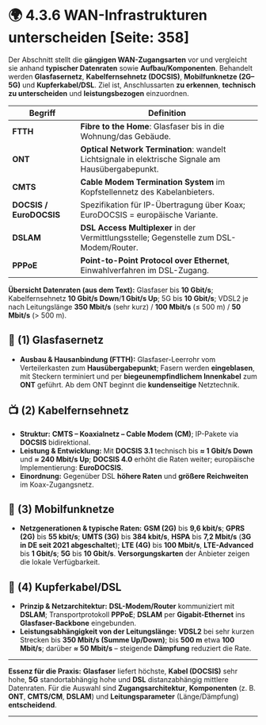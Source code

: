 # 🌍 4.3.6 WAN-Infrastrukturen unterscheiden [Seite: 358]

Der Abschnitt stellt die **gängigen WAN-Zugangsarten** vor und vergleicht sie anhand **typischer Datenraten** sowie **Aufbau/Komponenten**. Behandelt werden **Glasfasernetz**, **Kabelfernsehnetz (DOCSIS)**, **Mobilfunknetze (2G–5G)** und **Kupferkabel/DSL**. Ziel ist, Anschlussarten **zu erkennen**, **technisch zu unterscheiden** und **leistungsbezogen** einzuordnen. 

| Begriff                 | Definition                                                                                          |
| ----------------------- | --------------------------------------------------------------------------------------------------- |
| **FTTH**                | **Fibre to the Home**: Glasfaser bis in die Wohnung/das Gebäude.                                    |
| **ONT**                 | **Optical Network Termination**: wandelt Lichtsignale in elektrische Signale am Hausübergabepunkt.  |
| **CMTS**                | **Cable Modem Termination System** im Kopfstellennetz des Kabelanbieters.                           |
| **DOCSIS / EuroDOCSIS** | Spezifikation für IP-Übertragung über Koax; EuroDOCSIS = europäische Variante.                      |
| **DSLAM**               | **DSL Access Multiplexer** in der Vermittlungsstelle; Gegenstelle zum DSL-Modem/Router.             |
| **PPPoE**               | **Point-to-Point Protocol over Ethernet**, Einwahlverfahren im DSL-Zugang.                          |

**Übersicht Datenraten (aus dem Text):** Glasfaser bis **10 Gbit/s**; Kabelfernsehnetz **10 Gbit/s Down**/**1 Gbit/s Up**; 5G bis **10 Gbit/s**; VDSL2 je nach Leitungslänge **350 Mbit/s** (sehr kurz) / **100 Mbit/s** (≤ 500 m) / **50 Mbit/s** (> 500 m). 

## 🧵 (1) Glasfasernetz

* **Ausbau & Hausanbindung (FTTH):** Glasfaser-Leerrohr vom Verteilerkasten zum **Hausübergabepunkt**; Fasern werden **eingeblasen**, mit Steckern terminiert und per **biegeunempfindlichem Innenkabel** zum **ONT** geführt. Ab dem ONT beginnt die **kundenseitige** Netztechnik. 

## 📺 (2) Kabelfernsehnetz

* **Struktur:** **CMTS – Koaxialnetz – Cable Modem (CM)**; IP-Pakete via **DOCSIS** bidirektional. 
* **Leistung & Entwicklung:** Mit **DOCSIS 3.1** technisch bis **≈ 1 Gbit/s Down** und **≈ 240 Mbit/s Up**; **DOCSIS 4.0** erhöht die Raten weiter; europäische Implementierung: **EuroDOCSIS**. 
* **Einordnung:** Gegenüber DSL **höhere Raten** und **größere Reichweiten** im Koax-Zugangsnetz. 

## 📶 (3) Mobilfunknetze

* **Netzgenerationen & typische Raten:**
  **GSM (2G)** bis **9,6 kbit/s**; **GPRS (2G)** bis **55 kbit/s**; **UMTS (3G)** bis **384 kbit/s**, **HSPA** bis **7,2 Mbit/s** (**3G in DE seit 2021 abgeschaltet**); **LTE (4G)** bis **100 Mbit/s**, **LTE-Advanced** bis **1 Gbit/s**; **5G** bis **10 Gbit/s**. **Versorgungskarten** der Anbieter zeigen die lokale Verfügbarkeit. 

## 🔌 (4) Kupferkabel/DSL

* **Prinzip & Netzarchitektur:** **DSL-Modem/Router** kommuniziert mit **DSLAM**; Transportprotokoll **PPPoE**; **DSLAM** per **Gigabit-Ethernet** ins **Glasfaser-Backbone** eingebunden. 
* **Leistungsabhängigkeit von der Leitungslänge:** **VDSL2** bei sehr kurzen Strecken bis **350 Mbit/s (Summe Up/Down)**; bis **500 m** etwa **100 Mbit/s**; darüber **≈ 50 Mbit/s** – steigende **Dämpfung** reduziert die Rate. 

---

**Essenz für die Praxis:** **Glasfaser** liefert höchste, **Kabel (DOCSIS)** sehr hohe, **5G** standortabhängig hohe und **DSL** distanzabhängig mittlere Datenraten. Für die Auswahl sind **Zugangsarchitektur**, **Komponenten** (z. B. **ONT**, **CMTS/CM**, **DSLAM**) und **Leitungsparameter** (Länge/Dämpfung) **entscheidend**.


---
